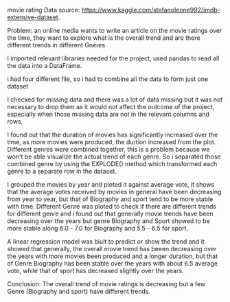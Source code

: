 movie rating
Data source: https://www.kaggle.com/stefanoleone992/imdb-extensive-dataset.

Problem: an online media wants to write an article on the movie ratings over the time, they want to explore what is the overall trend and are there different trends in different Gneres

I imported relevant libraries needed for the project, used pandas to read all the data into a DataFrame.

i had four different file, so i had to combine all the data to form just one dataset 

I checked for missing data and there was a lot of data missing but it was not necessary to drop them as it would not affect the outcome of the project, especially when those missing data are not in the relevant columns and rows.

I found out that the duration of movies has significantly increased over the time, as more movies were produced, the durtion increased from the plot.
Different genres were combined together, this is a problem because we won't be able visualize the actual trend of each genre. So i separated those combined genre by using the EXPLODE() method which transformed each genre to a separate row in the dataset.

I grouped the movies by year and ploted it against average vote, it shows that the average votes received by movies in general have been decreasing from year to year, but that of Biography and sport tend to be more stable with time.
Different Genre was ploted to check if there are different trends for different genre and i found out that generally movie trends have been decreasing over the years but genre Biography and Sport showed to be more stable along 6.0 - 7.0 for Biography and 5.5 - 6.5 for sport.


A linear regression model was biult to predict or show the trend and it showed that generally, the overall movie trend has beeen decreasing over the years with more movies been produced and a longer duration, but that of Genre Biography has been stable over the years with about 6.5 average vote, while that of sport has decreased slightly over the years.

Conclusion: The overall trend of movie ratings is decreasing but a few Genre (Biography and sport) have different trends.
